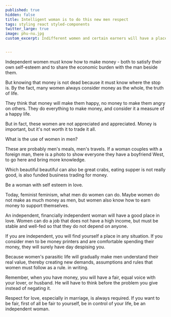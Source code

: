 ```yaml
---
published: true
hidden: false
title: Intelligent woman is to do this new men respect
tags: styling react styled-components
twitter_large: true
image: phu-nu.jpg
custom_excerpt: Indifferent women and certain earners will have a place in love and even in marriage.


---
```


Independent women must know how to make money - both to satisfy their own self-esteem and to share the economic burden with the man beside them.

But knowing that money is not dead because it must know where the stop is. By the fact, many women always consider money as the whole, the truth of life.

They think that money will make them happy, no money to make them angry on others. They do everything to make money, and consider it a measure of a happy life.

But in fact, these women are not appreciated and appreciated. Money is important, but it's not worth it to trade it all.

What is the use of women in men?

These are probably men's meals, men's travels. If a woman couples with a foreign man, there is a photo to show everyone they have a boyfriend West, to go here and bring more knowledge.

Which beautiful beautiful can also be great crabs, eating supper is not really good, is also funded business trading for money.

Be a woman with self esteem in love.

Today, feminist feminism, what men do women can do. Maybe women do not make as much money as men, but women also know how to earn money to support themselves.

An independent, financially independent woman will have a good place in love. Women can do a job that does not have a high income, but must be stable and well-fed so that they do not depend on anyone.

If you are independent, you will find yourself a place in any situation. If you consider men to be money printers and are comfortable spending their money, they will surely have day despising you.

Because women's parasitic life will gradually make men understand their real value, thereby creating new demands, assumptions and rules that women must follow as a rule. in writing.

Remember, when you have money, you will have a fair, equal voice with your lover, or husband. He will have to think before the problem you give instead of negating it.

Respect for love, especially in marriage, is always required. If you want to be fair, first of all be fair to yourself, be in control of your life, be an independent woman.

